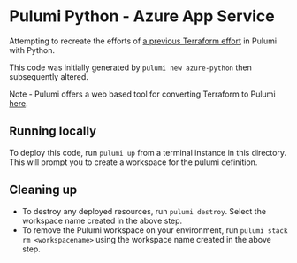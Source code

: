 # Pulumi Python - Azure App Service

Attempting to recreate the efforts of [a previous Terraform effort](../../Terraform/app-service/README.md) in Pulumi with Python.

This code was initially generated by `pulumi new azure-python` then subsequently altered.

Note - Pulumi offers a web based tool for converting Terraform to Pulumi [here](https://www.pulumi.com/tf2pulumi/).

## Running locally

To deploy this code, run `pulumi up` from a terminal instance in this directory. This will prompt you to create a workspace for the pulumi definition.

## Cleaning up 

- To destroy any deployed resources, run `pulumi destroy`. Select the workspace name created in the above step.
- To remove the Pulumi workspace on your environment, run `pulumi stack rm <workspacename>` using the workspace name created in the above step.
